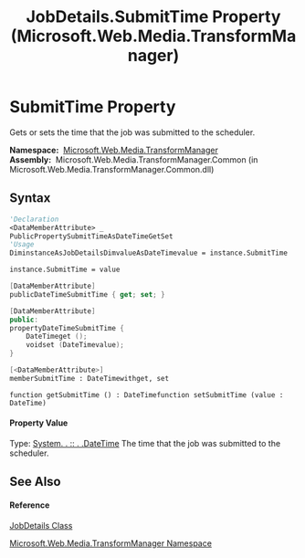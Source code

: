 ﻿---
title: JobDetails.SubmitTime Property  (Microsoft.Web.Media.TransformManager)
TOCTitle: SubmitTime Property
ms:assetid: P:Microsoft.Web.Media.TransformManager.JobDetails.SubmitTime
ms:mtpsurl: https://msdn.microsoft.com/en-us/library/microsoft.web.media.transformmanager.jobdetails.submittime(v=VS.90)
ms:contentKeyID: 35520778
ms.date: 06/14/2012
mtps_version: v=VS.90
f1_keywords:
- Microsoft.Web.Media.TransformManager.JobDetails.SubmitTime
- Microsoft.Web.Media.TransformManager.JobDetails.set_SubmitTime
- Microsoft.Web.Media.TransformManager.JobDetails.get_SubmitTime
dev_langs:
- CSharp
- JScript
- VB
- FSharp
- c++
api_location:
- Microsoft.Web.Media.TransformManager.Common.dll
api_name:
- Microsoft.Web.Media.TransformManager.JobDetails.get_SubmitTime
- Microsoft.Web.Media.TransformManager.JobDetails.set_SubmitTime
- Microsoft.Web.Media.TransformManager.JobDetails.SubmitTime
api_type:
- Managed
topic_type:
- apiref
- kbSyntax
product_family_name: VS
ROBOTS: INDEX,FOLLOW
---

# SubmitTime Property

Gets or sets the time that the job was submitted to the scheduler.

**Namespace:**  [Microsoft.Web.Media.TransformManager](microsoft-web-media-transformmanager-namespace.md)  
**Assembly:**  Microsoft.Web.Media.TransformManager.Common (in Microsoft.Web.Media.TransformManager.Common.dll)

## Syntax

``` vb
'Declaration
<DataMemberAttribute> _
PublicPropertySubmitTimeAsDateTimeGetSet
'Usage
DiminstanceAsJobDetailsDimvalueAsDateTimevalue = instance.SubmitTime

instance.SubmitTime = value
```

``` csharp
[DataMemberAttribute]
publicDateTimeSubmitTime { get; set; }
```

``` c++
[DataMemberAttribute]
public:
propertyDateTimeSubmitTime {
    DateTimeget ();
    voidset (DateTimevalue);
}
```

``` fsharp
[<DataMemberAttribute>]
memberSubmitTime : DateTimewithget, set
```

``` jscript
function getSubmitTime () : DateTimefunction setSubmitTime (value : DateTime)
```

#### Property Value

Type: [System. . :: . .DateTime](https://msdn.microsoft.com/en-us/library/03ybds8y\(v=vs.90\))  
The time that the job was submitted to the scheduler.  

## See Also

#### Reference

[JobDetails Class](jobdetails-class-microsoft-web-media-transformmanager.md)

[Microsoft.Web.Media.TransformManager Namespace](microsoft-web-media-transformmanager-namespace.md)

